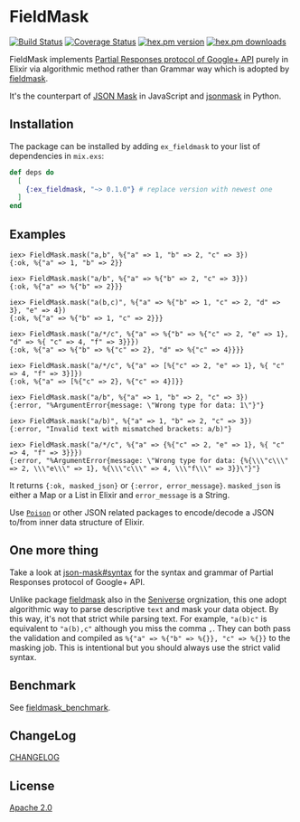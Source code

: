 # FieldMask

[![Build Status](https://travis-ci.org/seniverse/ex_fieldmask.svg?branch=master)](https://travis-ci.org/seniverse/ex_fieldmask)
[![Coverage Status](https://coveralls.io/repos/github/seniverse/ex_fieldmask/badge.svg?branch=master)](https://coveralls.io/github/seniverse/ex_fieldmask?branch=master)
[![hex.pm version](https://img.shields.io/hexpm/v/ex_fieldmask.svg)](https://hex.pm/packages/ex_fieldmask)
[![hex.pm downloads](https://img.shields.io/hexpm/dt/ex_fieldmask.svg)](https://hex.pm/packages/ex_fieldmask)

FieldMask implements [Partial Responses protocol of Google+ API](https://developers.google.com/+/web/api/rest/#partial-responses) purely in Elixir via algorithmic method rather than Grammar way which is adopted by [fieldmask](https://github.com/seniverse/fieldmask).

It's the counterpart of [JSON Mask](https://github.com/nemtsov/json-mask) in JavaScript and [jsonmask](https://github.com/zapier/jsonmask) in Python.

## Installation

The package can be installed by adding `ex_fieldmask` to your list of dependencies in `mix.exs`:

```elixir
def deps do
  [
    {:ex_fieldmask, "~> 0.1.0"} # replace version with newest one
  ]
end
```

## Examples

```shell
iex> FieldMask.mask("a,b", %{"a" => 1, "b" => 2, "c" => 3})
{:ok, %{"a" => 1, "b" => 2}}

iex> FieldMask.mask("a/b", %{"a" => %{"b" => 2, "c" => 3}})
{:ok, %{"a" => %{"b" => 2}}}

iex> FieldMask.mask("a(b,c)", %{"a" => %{"b" => 1, "c" => 2, "d" => 3}, "e" => 4})
{:ok, %{"a" => %{"b" => 1, "c" => 2}}}

iex> FieldMask.mask("a/*/c", %{"a" => %{"b" => %{"c" => 2, "e" => 1}, "d" => %{ "c" => 4, "f" => 3}}})
{:ok, %{"a" => %{"b" => %{"c" => 2}, "d" => %{"c" => 4}}}}

iex> FieldMask.mask("a/*/c", %{"a" => [%{"c" => 2, "e" => 1}, %{ "c" => 4, "f" => 3}]})
{:ok, %{"a" => [%{"c" => 2}, %{"c" => 4}]}}

iex> FieldMask.mask("a/b", %{"a" => 1, "b" => 2, "c" => 3})
{:error, "%ArgumentError{message: \"Wrong type for data: 1\"}"}

iex> FieldMask.mask("a/b)", %{"a" => 1, "b" => 2, "c" => 3})
{:error, "Invalid text with mismatched brackets: a/b)"}

iex> FieldMask.mask("a/*/c", %{"a" => {%{"c" => 2, "e" => 1}, %{ "c" => 4, "f" => 3}}})
{:error, "%ArgumentError{message: \"Wrong type for data: {%{\\\"c\\\" => 2, \\\"e\\\" => 1}, %{\\\"c\\\" => 4, \\\"f\\\" => 3}}\"}"}
```

It returns `{:ok, masked_json}` or `{:error, error_message}`. `masked_json` is either a Map or a List in Elixir and `error_message` is a String.

Use [`Poison`](https://github.com/devinus/poison) or other JSON related packages to encode/decode a JSON to/from inner data structure of Elixir.

## One more thing

Take a look at [json-mask#syntax](https://github.com/nemtsov/json-mask#syntax) for the syntax and grammar of Partial Responses protocol of Google+ API.

Unlike package [fieldmask](https://github.com/seniverse/fieldmask) also in the [Seniverse](https://github.com/seniverse) orgnization, this one adopt algorithmic way to parse descriptive `text` and mask your data object. By this way, it's not that strict while parsing text. For example, `"a(b)c"` is equivalent to `"a(b),c"` although you miss the comma `,`. They can both pass the validation and compiled as `%{"a" => %{"b" => %{}}, "c" => %{}}` to the masking job. This is intentional but you should always use the strict valid syntax.

## Benchmark

See [fieldmask_benchmark](https://github.com/seniverse/fieldmask_benchmark).

## ChangeLog

[CHANGELOG](https://github.com/seniverse/ex_fieldmask/blob/master/CHANGELOG.md)

## License

[Apache 2.0](https://github.com/seniverse/ex_fieldmask/blob/master/LICENSE)
